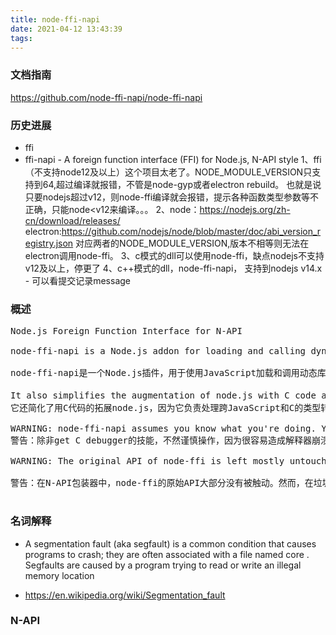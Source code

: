 ```yaml
---
title: node-ffi-napi
date: 2021-04-12 13:43:39
tags:
---
```

### 文档指南
https://github.com/node-ffi-napi/node-ffi-napi

### 历史进展
- ffi
- ffi-napi - A foreign function interface (FFI) for Node.js, N-API style
1、ffi（不支持node12及以上）这个项目太老了。NODE_MODULE_VERSION只支持到64,超过编译就报错，不管是node-gyp或者electron rebuild。
也就是说只要nodejs超过v12，则node-ffi编译就会报错，提示各种函数类型参数等不正确，只能node<v12来编译。。。
2、node：https://nodejs.org/zh-cn/download/releases/
electron:https://github.com/nodejs/node/blob/master/doc/abi_version_registry.json
对应两者的NODE_MODULE_VERSION,版本不相等则无法在electron调用node-ffi。
3、c模式的dll可以使用node-ffi，缺点nodejs不支持v12及以上，停更了
4、c++模式的dll，node-ffi-napi， 支持到nodejs v14.x - 可以看提交记录message

### 概述
<pre>
Node.js Foreign Function Interface for N-API

node-ffi-napi is a Node.js addon for loading and calling dynamic libraries using pure JavaScript. It can be used to create bindings to native libraries without writing any C++ code.

node-ffi-napi是一个Node.js插件，用于使用JavaScript加载和调用动态库。它可以用来创建与本地库的绑定，而无需编写任何C++代码。

It also simplifies the augmentation of node.js with C code as it takes care of handling the translation of types across JavaScript and C, which can add reams(大量) of boilerplate code to your otherwise simple C. See the example/factorial for an example of this use case.
它还简化了用C代码的拓展node.js，因为它负责处理跨JavaScript和C的类型转换，这可能会给你原本简单的C语言增加大量的模板代码。

WARNING: node-ffi-napi assumes you know what you're doing. You can pretty easily create situations where you will segfault the interpreter and unless you've got C debugger skills, you probably won't know what's going on.
警告：除非get C debugger的技能，不然谨慎操作，因为很容易造成解释器崩溃的情况。

WARNING: The original API of node-ffi is left mostly untouched in the N-API wrapper. However, the API did not have very well-defined properties in the context of garbage collection and multi-threaded execution. It is recommended to avoid any multi-threading usage of this library if possible.

警告：在N-API包装器中，node-ffi的原始API大部分没有被触动。然而，在垃圾收集和多线程执行的情况下，该API并没有非常明确的属性。建议尽可能避免对该库进行任何多线程使用。

</pre>


### 名词解释
- A segmentation fault (aka segfault) is a common condition that causes programs to crash; they are often associated with a file named core . Segfaults are caused by a program trying to read or write an illegal memory location

- https://en.wikipedia.org/wiki/Segmentation_fault


### N-API
